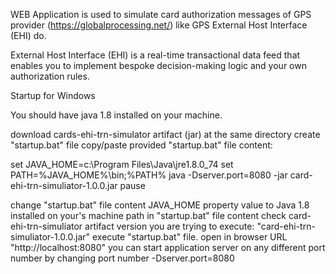 WEB Application is used to simulate card authorization messages of GPS provider (https://globalprocessing.net/) like GPS External Host Interface (EHI) do.

External Host Interface (EHI) is a real-time transactional data feed that enables you to implement bespoke decision-making logic and your own authorization rules.


Startup for Windows

You should have java 1.8 installed on your machine.

download cards-ehi-trn-simulator artifact (jar)
at the same directory create "startup.bat" file
copy/paste provided "startup.bat" file content:

set JAVA_HOME=c:\Program Files\Java\jre1.8.0_74
set PATH=%JAVA_HOME%\bin;%PATH%
java -Dserver.port=8080 -jar card-ehi-trn-simuliator-1.0.0.jar
pause

change "startup.bat" file content JAVA_HOME property value to Java 1.8 installed on your's machine path
in "startup.bat" file content check card-ehi-trn-simuliator artifact version you are trying to execute: "card-ehi-trn-simuliator-1.0.0.jar"
execute "startup.bat" file.
open in browser URL "http://localhost:8080"
you can start application server on any different port number by changing port number -Dserver.port=8080
